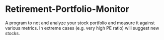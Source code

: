 # Retirement-Portfolio-Monitor
A program to not and analyze your stock portfolio and measure it against various metrics. In extreme cases (e.g. very high PE ratio) will suggest new stocks.
